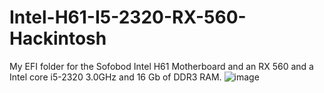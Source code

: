 # Intel-H61-I5-2320-RX-560-Hackintosh
My EFI folder for the Sofobod Intel H61 Motherboard and an RX 560 and a Intel core i5-2320 3.0GHz and 16 Gb of DDR3 RAM.
![image](https://user-images.githubusercontent.com/43931525/224427353-0a3fc561-17d5-45e6-891d-bacd53889338.png)
